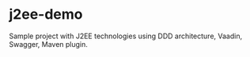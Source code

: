 # j2ee-demo
Sample project with J2EE technologies using DDD architecture, Vaadin, Swagger, Maven plugin.
